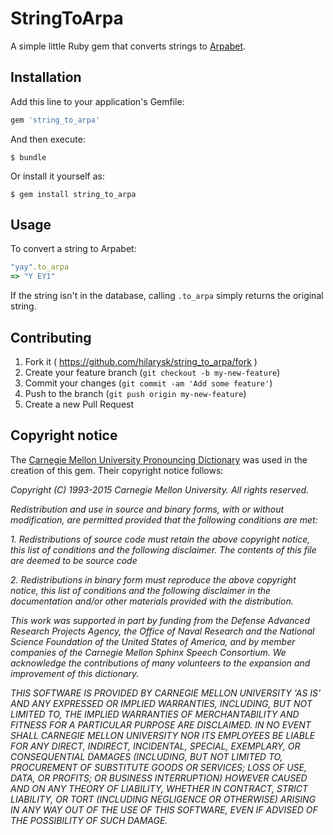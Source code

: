 # StringToArpa

A simple little Ruby gem that converts strings to [Arpabet](http://en.wikipedia.org/wiki/Arpabet). 

## Installation

Add this line to your application's Gemfile:

```ruby
gem 'string_to_arpa'
```

And then execute:

    $ bundle

Or install it yourself as:

    $ gem install string_to_arpa

## Usage

To convert a string to Arpabet:

```ruby
"yay".to_arpa
=> "Y EY1" 
```
If the string isn't in the database, calling `.to_arpa` simply returns the original string.

## Contributing

1. Fork it ( https://github.com/hilarysk/string_to_arpa/fork )
2. Create your feature branch (`git checkout -b my-new-feature`)
3. Commit your changes (`git commit -am 'Add some feature'`)
4. Push to the branch (`git push origin my-new-feature`)
5. Create a new Pull Request

## Copyright notice

The [Carnegie Mellon University Pronouncing Dictionary](http://www.speech.cs.cmu.edu/cgi-bin/cmudict) was used in the creation of this gem. Their copyright notice follows:

*Copyright (C) 1993-2015 Carnegie Mellon University. All rights reserved.*
   
*Redistribution and use in source and binary forms, with or without modification, are permitted provided that the following conditions are met:*

*1. Redistributions of source code must retain the above copyright notice, this list of conditions and the following disclaimer. The contents of this file are deemed to be source code*

*2. Redistributions in binary form must reproduce the above copyright notice, this list of conditions and the following disclaimer in the documentation and/or other materials provided with the distribution.*

*This work was supported in part by funding from the Defense Advanced Research Projects Agency, the Office of Naval Research and the National Science Foundation of the United States of America, and by member companies of the Carnegie Mellon Sphinx Speech Consortium. We acknowledge the contributions of many volunteers to the expansion and improvement of this dictionary.*

*THIS SOFTWARE IS PROVIDED BY CARNEGIE MELLON UNIVERSITY 'AS IS' AND ANY EXPRESSED OR IMPLIED WARRANTIES, INCLUDING, BUT NOT LIMITED TO, THE IMPLIED WARRANTIES OF MERCHANTABILITY AND FITNESS FOR A PARTICULAR PURPOSE ARE DISCLAIMED. IN NO EVENT SHALL CARNEGIE MELLON UNIVERSITY NOR ITS EMPLOYEES BE LIABLE FOR ANY DIRECT, INDIRECT, INCIDENTAL, SPECIAL, EXEMPLARY, OR CONSEQUENTIAL DAMAGES (INCLUDING, BUT NOT LIMITED TO, PROCUREMENT OF SUBSTITUTE GOODS OR SERVICES; LOSS OF USE, DATA, OR PROFITS; OR BUSINESS INTERRUPTION) HOWEVER CAUSED AND ON ANY THEORY OF LIABILITY, WHETHER IN CONTRACT, STRICT LIABILITY, OR TORT (INCLUDING NEGLIGENCE OR OTHERWISE) ARISING IN ANY WAY OUT OF THE USE OF THIS SOFTWARE, EVEN IF ADVISED OF THE POSSIBILITY OF SUCH DAMAGE.*